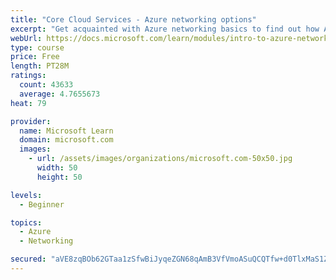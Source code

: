 ```yaml
---
title: "Core Cloud Services - Azure networking options"
excerpt: "Get acquainted with Azure networking basics to find out how Azure networking helps improve resiliency and reduce latency."
webUrl: https://docs.microsoft.com/learn/modules/intro-to-azure-networking/
type: course
price: Free
length: PT28M
ratings:
  count: 43633
  average: 4.7655673
heat: 79

provider:
  name: Microsoft Learn
  domain: microsoft.com
  images:
    - url: /assets/images/organizations/microsoft.com-50x50.jpg
      width: 50
      height: 50

levels:
  - Beginner

topics:
  - Azure
  - Networking

secured: "aVE8zqBOb62GTaa1zSfwBiJyqeZGN68qAmB3VfVmoASuQCQTfw+d0TlxMaS1ZwQRyPuJMNy+i5yafcPQoa6oYpiCtRxcJpB/a8jjSRnp+MDsYptnZO3GgOxDCBaiq1gTvF9P0fIso0rF4XnlsVPMvadntYGhj9a48zJeqNa9V5L2Ry+GvmSmYPK/NreZ2qq9y0fDDTwjctn8rPymUe2oUPV5JREInXvYtMvdJCGzfeW4QfnyQqmw4NN5WwzJCmlUEXUJVxpeB9vcp8IdBPGo8WmoX2TXE52zoFqBjBRsdd/Iecv/pcsxDwlu4HeaAApce2g2pe50ZzEzU4k9aQKY/uv/gz6RV+9GQwihRO+c5b9abU5Q69nrruyfTxbTe3NUJdzeqJTO5hqM8Jd/BEPO4pQfhiG5muA/ArIni0PZah6HNt/JSeCClmfqH0Jd9HlB;631D0JXx/EomzOzhwaa+Dg=="
---
```


